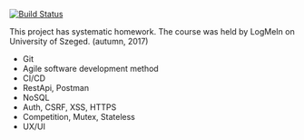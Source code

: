 [![Build Status](https://travis-ci.org/Numichi/szte2016fall.svg?branch=master)](https://travis-ci.org/Numichi/szte2016fall)

This project has systematic homework. The course was held by LogMeIn on University of Szeged. (autumn, 2017)

- Git
- Agile software development method
- CI/CD
- RestApi, Postman
- NoSQL
- Auth, CSRF, XSS, HTTPS
- Competition, Mutex, Stateless
- UX/UI
